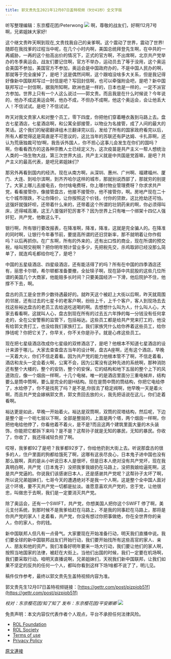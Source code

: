 ```yaml
---
title: 郭文贵先生2021年12月07日盖特视频（9分41秒）全文字版
---
```


听写整理编辑：东京樱花团/Peterwong
![](https://assets.gnews.org/wp-content/uploads/2021/12/image-342.png)
啊，尊敬的战友们，好啊!12月7号啊，兄弟姐妹大家好!

这个继文贵昨天啊到现在,文贵找我自己的亲爹啊。这个震动了世界，震动了世界!随即在我找爹的过程当中呢，在几个小时内啊，美国总统拜登先生啊，在中共的一再威胁，一再的这个抬高出价的情况下，正式的官方啊，不出席啊，北京共产党举办的冬季奥运会。战友们要记住啊，官方不举办，运动员去了等于没用，这个奥运会美国不参加，美国官方不参加，奥运会是中国政府办的，不是中国人民办的啊，那就等于完全废掉了，是吧？这是偶然间啊，这个跟咱没啥多大关系，但是我记得好像新中国联邦写过一封信是吧？写回封信啊，也可以牵强附会吧，是吧？新中国联邦写过一封信啊，据我所知啊，欧洲也是一样的，日本也是一样的，一定不派官方参加。世界上只有一个人这么说过——郭文贵。而且我是在什么时候说？今年说的，他办不成这奥运会啊，他办不成，不但办不成啊，他这个奥运会，会让他丢大人！不信试试。是吧？不信试试。

昨天对我文贵家人和对整个员工，零下四度，你把他们穿着睡衣轰到马路上去。盘古七星酒店，七星酒店啊，和公寓全部接管，以物业为名接管，成了人间的最大的笑话。这个我们的秘密翻译组木兰翻译完以后，发给了所有的国家政府看完以后，所有人都觉得这是简直是不可思议的，这比当年的苏联还有萨达姆、卡扎菲啊，还认为荒唐独裁可怕!啊，我告诉外国人，你不担心这事儿会发生在你们的国吗？啊，你看看西方的这各种宗教人士已经定义为，这次疫苗是共产主义一帮人想统治人类的一场生物大战，第三次世界大战，共产主义就是中共国是党首嘛，是吧？共产主义的最高代表，是吧兄弟姐妹们?

那另外再看到国内的经济。现在从南方啊，从深圳、惠州、广州啊、福建福州、厦门、大连、到哈尔滨啊，到齐齐哈尔这样的城市，那就别说西部了，那就穷的别提了。大家上哪儿去接电去，你付啥电费呀，你上哪付物业管理费呀？你求求共产党，看看接管你，像接管盘古，他接不接管你，他不接管你，啊。房地产现在二十七个城市限跌，不让你降价，让你按照这个价钱，付你的贷款，这比抢劫还可怕。这强奸就强奸呗，还带着什么来的，还带着这个所谓的壮阴药来的啊，你必须得叫床，还得喊高潮，这王八蛋强奸犯厉害不？因为世界上只有唯一个绑架十四亿人强奸犯，共产党，他敢这么干。

银行啊，所有银行要改报表，在降准啊，降准，降准，这就是完全骗人的。在降准的同时啊，让银行今年春节前，要提高所谓的还旧贷新率，那不就明着让你作假吗？以后再抓你。在广东啊，所有的外来的，还有出口性的商业，现在所谓的预交税，啥叫预交税啊？把你明年预计营业多少，先把税先交，杀鸡取卵已经没那么简单了，就连鸡毛都给你吃了，是吧？

中国的五星级酒店、四星级酒店，还有能活得了的吗？所有在中国的四季酒店还有，丽思卡尔顿，希尔顿都准备要撤，全扯犊子啊，现在舔中共屁股的这些几位所谓的美国几个大商家，他能赔多长时间？只要美国经济一下滑，他后院护不住，他撑不下去，啊。

盘古的员工是全世界少数待遇最好的。就昨天这个被赶上大街以后啊，昨天就周围的邻居，还有过去的七星卡的老客户啊，纷纷上千，上千个客户，客人到现场去去找这些裕达盘古的老员工去给送吃送喝的啊。去想想什么叫为人，什么叫人心，大家去看看啊，这就叫人心，盘古到现在所有的过去五六年挣的每一分钱没有任何拿走的，全在公安警察的监管下，包括裕达。这些员工都是给共产党来打工的，他没有给郭文贵打工，也没给我们家族打工。我们家族凭什么给你养着这些员工，给你挣钱呢？你把它关了，你早关，你不关你是孙子。就是心疼这些员工。

现在把七星级酒店改成你七星级的双修酒店了，是吧？他根本不知道七星酒店的设计来源于哪儿。大家去查查盘古当年的设计啊，盘古A座啊，还有这个酒店，早晚一天着大火，你们不信走着看。因为共产党的能力他根本管不了啊，不信走着看，酒店和龙头一定会着火啊，公寓不会，因为公寓没有这种先进的系统啊，那种消防还有整个大楼的，整个的安防，整个的安保，它的结构和地下五层的整个上下的风道效应，像一个烟囱一样啊，十几个电梯，唯一的是酒店里面分三重电梯井，结构要么是筒中筒啊，要么是完全的是H结构。现在是筒中筒的筒结构，你把它电给停了，水给停了，你不是找死了吗？是不是,你拔去了稳定阀啊，他早晚一天是着火啊，而且共产党会嫁祸郭文贵，郭文贵回去放的火，我先把话说在这儿，你们走着看啊。

裕达更是如此，早晚一开始着火。裕达是双筒啊，双筒的双塔结构，然后呢，下边是整个是一个呃七层以下啊，全部是整层的，上面是两个塔，两个烟囱一样啊，你把他电给他停了，你看他着不着火，是不是?而且这两个建筑里面大量的木头装饰，你能把它都拆下来吗？是不是？这帮孙子就是无知的暴民，无知的暴民。你收了，你收了，我还得减轻负担了啊。

哎呀，我爹都92了是吧？我爹都92岁了，你给他扔到大街上去。听说那盘古的很多的人，住户里面的狗都给饿死了啊，这哪有这丧尽良心，日本鬼子进中国也没有那么狠啊，真的是从小听说日本人是很坏，但是日本人绝对没有共产党坏，现在我真明白啊，共产党（日本鬼子）没把我爹我娘扔在马路上，没把我娘给逼死啊，这是共产党逼的。你说我们该感谢日本人，还是感谢共产党呢？这帮孙子太坏了啊，所以说兄弟姐妹们，七哥今天的遭遇绝对不是我一个人啊，这是整个全中国人面对这个环境，要不灭共产党一切都是扯淡。谁愿意喜欢共产党的，忠于党，让他很忠，叫做忠于去啊，我们是一定要消灭共产党。

除了奥运会，还有一个SWIFT，共产党，你想美国人把你这个SWIFT 停了啊，美元支付系统，到那时候不是我爹给赶在马路上，不是我的同事赶在马路上，那将是你共产党的家人！走着看，共产党，你没有想过你把事做绝，你在全世界你的亲人，你的家人，你的钱。

新中国联邦人但凡有一点骨气。大家要现在开始准备行动，明天我们直播中说。我们要全球的新中国联邦战友们开始行动，我们要开始找所有这些高官的家人、亲人、朋友和他的资产。我们准备好明年要来一场大行动，我们要让他们的家人啊，按照当地国家的法律，被赶在大街上。当他们出国的时候，我们一定要在机场啊，我们要采取行动。咱明天直播说啊，兄弟姐妹们，天祝我们新中国联邦，让我们如果不坚定的反共的任何一个人，都叫你看到这样下场!啥都不说了了，明儿见。

稿件仅作参考，最终以郭文贵先生盖特视频内容为准。

郭文贵先生12月07日盖特视频链接：[https://gettr.com/post/pizpiob51f](https://gettr.com/post/pizpiob51f)

*校对：东京樱花团/知了知了
发布：东京樱花团/平安卿卿*
![](https://assets.gnews.org/wp-content/uploads/2021/12/%E6%9C%80%E6%96%B0%E7%89%88%E6%A8%B1%E8%8A%B1%E7%BD%91%E5%9D%80.jpg)
 

免责声明：本文内容仅代表作者个人观点，平台不承担任何法律风险。

- [ROL Foundation](https://rolfoundation.org/)
- [ROL Society](https://rolsociety.org/)
- [Terms of use](https://gnews.org/terms-of-use-3/)
- [Privacy Policy](https://gnews.org/privacy-policy/)

[原文連接](https://gnews.org/zh-hans/1731996/)